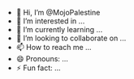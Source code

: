 - 👋 Hi, I’m @MojoPalestine
- 👀 I’m interested in ...
- 🌱 I’m currently learning ...
- 💞️ I’m looking to collaborate on ...
- 📫 How to reach me ...
- 😄 Pronouns: ...
- ⚡ Fun fact: ...

<!---
MojoPalestine/MojoPalestine is a ✨ special ✨ repository because its `README.md` (this file) appears on your GitHub profile.
You can click the Preview link to take a look at your changes.
--->
